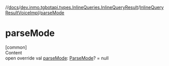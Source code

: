 //[docs](../../../index.md)/[dev.inmo.tgbotapi.types.InlineQueries.InlineQueryResult](../index.md)/[InlineQueryResultVoiceImpl](index.md)/[parseMode](parse-mode.md)



# parseMode  
[common]  
Content  
open override val [parseMode](parse-mode.md): [ParseMode](../../dev.inmo.tgbotapi.types.ParseMode/-parse-mode/index.md)? = null  



